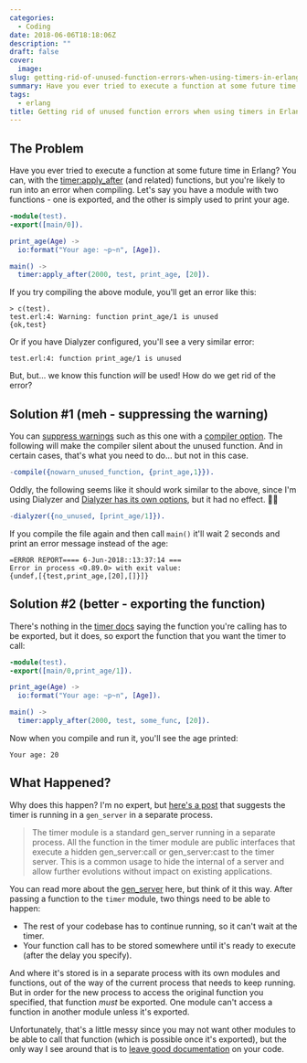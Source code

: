 ```yaml
---
categories:
  - Coding
date: 2018-06-06T18:18:06Z
description: ""
draft: false
cover:
  image:
slug: getting-rid-of-unused-function-errors-when-using-timers-in-erlang
summary: Have you ever tried to execute a function at some future time in Erlang? You can, with a timer, but the compiler may complain that the function you're calling via the timer is unused. Why is that and what can you do?
tags:
  - erlang
title: Getting rid of unused function errors when using timers in Erlang
---
```

## The Problem

Have you ever tried to execute a function at some future time in Erlang? You can, with the [timer:apply_after](http://erlang.org/doc/man/timer.html#apply_after-4) (and related) functions, but you're likely to run into an error when compiling. Let's say you have a module with two functions - one is exported, and the other is simply used to print your age.

```erlang
-module(test).
-export([main/0]).

print_age(Age) ->
  io:format("Your age: ~p~n", [Age]).

main() ->
  timer:apply_after(2000, test, print_age, [20]).
```

If you try compiling the above module, you'll get an error like this:

```none
> c(test).
test.erl:4: Warning: function print_age/1 is unused
{ok,test}
```

Or if you have Dialyzer configured, you'll see a very similar error:

```none
test.erl:4: function print_age/1 is unused
```

But, but... we know this function _will_ be used! How do we get rid of the error?

## Solution #1 (meh - suppressing the warning)

You can [suppress warnings](http://erlang.org/doc/man/dialyzer.html#suppression) such as this one with a [compiler option](http://erlang.org/doc/man/compile.html). The following will make the compiler silent about the unused function. And in certain cases, that's what you need to do... but not in this case.

```erlang
-compile({nowarn_unused_function, {print_age,1}}).
```

Oddly, the following seems like it should work similar to the above, since I'm using Dialyzer and [Dialyzer has its own options](http://erlang.org/doc/man/dialyzer.html#suppression), but it had no effect. 🤷‍♂

```erlang
-dialyzer({no_unused, [print_age/1]}).
```

If you compile the file again and then call `main()` it'll wait 2 seconds and print an error message instead of the age:

```none
=ERROR REPORT==== 6-Jun-2018::13:37:14 ===
Error in process <0.89.0> with exit value:
{undef,[{test,print_age,[20],[]}]}
```

## Solution #2 (better - exporting the function)

There's nothing in the [timer docs](http://erlang.org/doc/man/timer.html) saying the function you're calling has to be exported, but it does, so export the function that you want the timer to call:

```erlang
-module(test).
-export([main/0,print_age/1]).

print_age(Age) ->
  io:format("Your age: ~p~n", [Age]).

main() ->
  timer:apply_after(2000, test, some_func, [20]).
```

Now when you compile and run it, you'll see the age printed:

```none
Your age: 20
```

## What Happened?

Why does this happen? I'm no expert, but [here's a post](https://stackoverflow.com/a/25056598/301857) that suggests the timer is running in a `gen_server` in a separate process.

> The timer module is a standard gen_server running in a separate process. All the function in the timer module are public interfaces that execute a hidden gen_server:call or gen_server:cast to the timer server. This is a common usage to hide the internal of a server and allow further evolutions without impact on existing applications.

You can read more about the [gen_server](http://erlang.org/doc/man/gen_server.html) here, but think of it this way. After passing a function to the `timer` module, two things need to be able to happen:

- The rest of your codebase has to continue running, so it can't wait at the timer.
- Your function call has to be stored somewhere until it's ready to execute (after the delay you specify).

And where it's stored is in a separate process with its own modules and functions, out of the way of the current process that needs to keep running. But in order for the new process to access the original function you specified, that function _must_ be exported. One module can't access a function in another module unless it's exported.

Unfortunately, that's a little messy since you may not want other modules to be able to call that function (which is possible once it's exported), but the only way I see around that is to [leave good documentation](http://erlang.org/doc/man/edoc.html) on your code.
